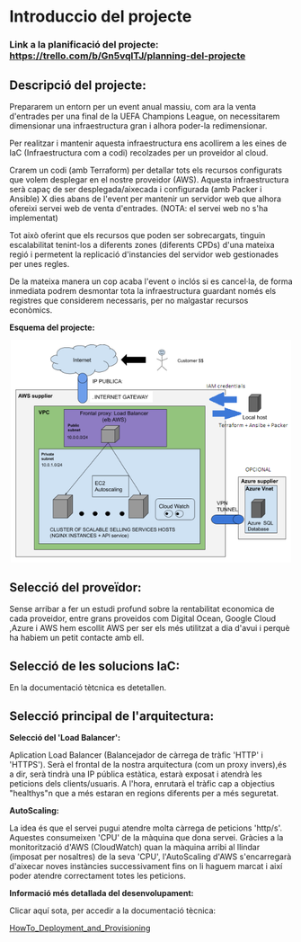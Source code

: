 # Introduccio del projecte

### Link a la planificació del projecte: https://trello.com/b/Gn5vqlTJ/planning-del-projecte

## Descripció del projecte:

Prepararem un entorn per un event anual massiu, com ara la venta d'entrades per una final de la UEFA Champions League, on necessitarem dimensionar una infraestructura gran i alhora poder-la redimensionar.

Per realitzar i mantenir aquesta infraestructura ens acollirem a les eines de IaC (Infraestructura com a codi) recolzades per un proveidor al cloud.

Crarem un codi (amb Terraform) per detallar tots els recursos configurats que volem desplegar en el nostre proveidor (AWS). Aquesta infraestructura serà capaç de ser desplegada/aixecada i configurada (amb Packer i Ansible) X dies abans de l'event per mantenir un servidor web que alhora ofereixi servei web de venta d'entrades. (NOTA: el servei web no s'ha implementat)

Tot això oferint que els recursos que poden ser sobrecargats, tinguin escalabilitat tenint-los a diferents zones (diferents CPDs) d'una mateixa regió i permetent la replicació d'instancies del servidor web gestionades per unes regles. 

De la mateixa manera un cop acaba l'event o inclós si es cancel·la, de forma inmediata podrem desmontar tota la infraestructura guardant només els registres que considerem necessaris, per no malgastar recursos econòmics.

**Esquema del projecte:**

<div>
<p style = 'text-align:center;'>
<img src="recursos_imatges/esquema.png" alt="JuveYell" width="500px">
</p>
</div>

## Selecció del proveïdor:

Sense arribar a fer un estudi profund sobre la rentabilitat economica de cada proveidor, entre grans proveidos com Digital Ocean, Google Cloud ,Azure i AWS hem escollit AWS per ser els més utilitzat a dia d'avui i perquè ha habiem un petit contacte amb ell.

## Selecció de les solucions IaC:

En la documentació tètcnica es detetallen.

## Selecció principal de l'arquitectura:

**Selecció del 'Load Balancer':**

Aplication Load Balancer (Balancejador de càrrega de tràfic 'HTTP' i 'HTTPS'). Serà el frontal de la nostra arquitectura (com un proxy invers),és a dir, serà tindrà una IP pública estàtica, estarà exposat i atendrà les peticions dels clients/usuaris. A l'hora, enrutarà el tràfic cap a objectius "healthys"n que a més estaran en regions diferents per a més seguretat. 

**AutoScaling:**

La idea és que el servei pugui atendre molta càrrega de peticions 'http/s'. Aquestes consumeixen 'CPU' de la màquina que dona servei. Gràcies a la monitorització d'AWS (CloudWatch) quan la màquina arribi al llindar (imposat per nosaltres) de la seva 'CPU', l'AutoScaling d'AWS s'encarregarà d'aixecar noves instàncies successivament fins on li haguem marcat i així poder atendre correctament totes les peticions.

**Informació més detallada del desenvolupament:**

Clicar aquí sota, per accedir a la documentació tècnica:

[HowTo_Deployment_and_Provisioning](https://gitlab.com/rubeeenrg/projecte_asix2/-/blob/main/HowTo-ASIX-VM_Deployment_and_Provisioning.md)

